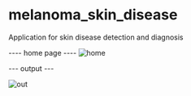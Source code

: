 # melanoma_skin_disease
Application for skin disease detection and diagnosis


----   home page  ----
![home](https://github.com/CHANZ12/melanoma_skin_disease/assets/115061303/44d41b25-79d0-4411-980c-49f7e9e10238)




 ---  output  ---

 ![out](https://github.com/CHANZ12/melanoma_skin_disease/assets/115061303/f43c8c61-af18-4313-9cd0-78f86b65f61d)
